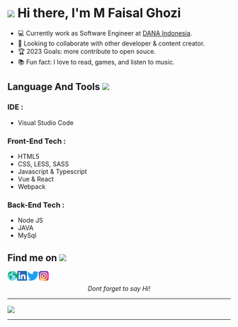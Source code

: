 <!-- # Hi ![Alt Text](https://emoji.gg/assets/emoji/wavegif_1860.gif), I'm Ghozi !

<img src="banner-YT.png">
Student who walking towards to become Full Stack Developer and Software Engineer


## Find me around the web 🌎:
- Visit me on my personal web at <a href="https://mrafcommand.herokuapp.com/">mfaisalghozi</a>
- Sharing updates on <a href="https://www.linkedin.com/in/faisal-g-a3122b136/">LinkedIn</a> -->

# <img src="https://media.tenor.com/images/b617c36f9db276d3146e974b8ff64f4c/tenor.gif" height="32" /> Hi there, I'm M Faisal Ghozi

- 💻 Currently work as Software Engineer at [DANA Indonesia][dana].
- 👯 Looking to collaborate with other developer & content creator.
- 🏆 2023 Goals: more contribute to open souce.
- 📚 Fun fact: I love to read, games, and listen to music.

## Language And Tools <img src="https://hotemoji.com/images/dl/d/man-technologist-emoji-by-google.png" height="22" />

### IDE : 
- Visual Studio Code

### Front-End Tech :
- HTML5
- CSS, LESS, SASS
- Javascript & Typescript
- Vue & React
- Webpack

### Back-End Tech :
- Node JS
- JAVA
- MySql
  


## Find me on <img src="https://images.emojiterra.com/google/android-10/512px/1f9d1.png" height="22" />

[<img align="left" alt="mfaisalghozi" height="22px" src="./SocialLogo/Web.png" />][website]
[<img align="left" alt="mfaisalghozi | LinkedIn" height="22px" src="./SocialLogo/LinkedIn.png" />][linkedin]
[<img align="left" alt="mfaisalghozi | Twitter" height="22px" src="./SocialLogo/Twitter.png" />][twitter]
[<img align="left" alt="mfaisalghozi | Instagram" height="22px" src="./SocialLogo/Instagram.png" />][instagram]

<br />
<p align=center>
    <em>Dont forget to say Hi!</em>
</p>

---

<a href="https://github.com/mfaisalghozi">
  <img align="center" src="https://github-readme-stats.anuraghazra1.vercel.app/api/top-langs/?username=mfaisalghozi&layout=compact&theme=radical" />
</a>

---

[website]: https://mrafcommand.herokuapp.com/
[dana]: https://www.dana.id/
[linkedin]: https://www.linkedin.com/in/faisal-g-a3122b136/
[twitter]: https://twitter.com/Mfaisalghozi
[instagram]: https://www.instagram.com/mfaisalghozi/
